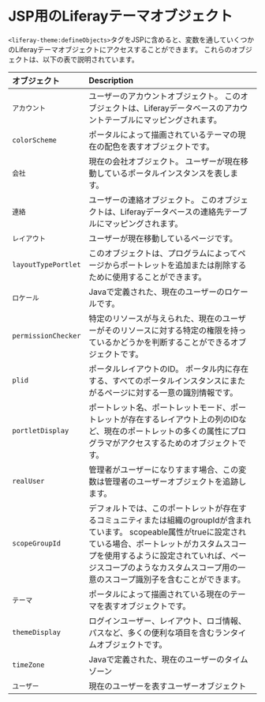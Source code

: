 # JSP用のLiferayテーマオブジェクト

`<liferay-theme:defineObjects>`タグをJSPに含めると、変数を通していくつかのLiferayテーマオブジェクトにアクセスすることができます。 これらのオブジェクトは、以下の表で説明されています。

| オブジェクト              | Description                                                                                                                                             |
|:------------------- |:------------------------------------------------------------------------------------------------------------------------------------------------------- |
| `アカウント`             | ユーザーのアカウントオブジェクト。 このオブジェクトは、Liferayデータベースのアカウントテーブルにマッピングされます。                                                                                          |
| `colorScheme`       | ポータルによって描画されているテーマの現在の配色を表すオブジェクトです。                                                                                                                    |
| `会社`                | 現在の会社オブジェクト。 ユーザーが現在移動しているポータルインスタンスを表します。                                                                                                              |
| `連絡`                | ユーザーの連絡オブジェクト。 このオブジェクトは、Liferayデータベースの連絡先テーブルにマッピングされます。                                                                                               |
| `レイアウト`             | ユーザーが現在移動しているページです。                                                                                                                                     |
| `layoutTypePortlet` | このオブジェクトは、プログラムによってページからポートレットを追加または削除するために使用することができます。                                                                                                 |
| `ロケール`              | Javaで定義された、現在のユーザーのロケールです。                                                                                                                              |
| `permissionChecker` | 特定のリソースが与えられた、現在のユーザーがそのリソースに対する特定の権限を持っているかどうかを判断することができるオブジェクトです。                                                                                     |
| `plid`              | ポータルレイアウトのID。 ポータル内に存在する、すべてのポータルインスタンスにまたがるページに対する一意の識別情報です。                                                                                           |
| `portletDisplay`    | ポートレット名、ポートレットモード、ポートレットが存在するレイアウト上の列のIDなど、現在のポートレットの多くの属性にプログラマがアクセスするためのオブジェクトです。                                                                     |
| `realUser`          | 管理者がユーザーになりすます場合、この変数は管理者のユーザーオブジェクトを追跡します。                                                                                                             |
| `scopeGroupId`      | デフォルトでは、このポートレットが存在するコミュニティまたは組織のgroupIdが含まれています。 scopeable属性がtrueに設定されている場合、ポートレットがカスタムスコープを使用するように設定されていれば、ページスコープのようなカスタムスコープ用の一意のスコープ識別子を含むことができます。 |
| `テーマ`               | ポータルによって描画されている現在のテーマを表すオブジェクトです。                                                                                                                       |
| `themeDisplay`      | ログインユーザー、レイアウト、ロゴ情報、パスなど、多くの便利な項目を含むランタイムオブジェクトです。                                                                                                      |
| `timeZone`          | Javaで定義された、現在のユーザーのタイムゾーン                                                                                                                               |
| `ユーザー`              | 現在のユーザーを表すユーザーオブジェクト                                                                                                                                    |